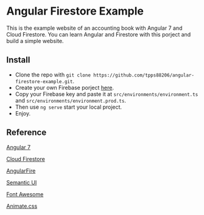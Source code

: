 # Angular Firestore Example

This is the example website of an accounting book with Angular 7 and Cloud Firestore. You can learn Angular and Firestore with this porject and build a simple website.

## Install

* Clone the repo with `git clone https://github.com/tpps88206/angular-firestore-example.git`.
* Create your own Firebase porject [here](https://firebase.google.com/).
* Copy your Firebase key and paste it at `src/environments/environment.ts` and `src/environments/environment.prod.ts`.
* Then use `ng serve` start your local project.
* Enjoy.

## Reference

[Angular 7](https://angular.io/)

[Cloud Firestore](https://firebase.google.com/docs/firestore/)

[AngularFire](https://github.com/angular/angularfire2#readme)

[Semantic UI](https://semantic-ui.com/)

[Font Awesome](https://fontawesome.com/)

[Animate.css](https://github.com/daneden/animate.css)
